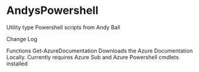 # AndysPowershell
Utility type Powershell scripts from Andy Ball 

Change Log

Functions
 Get-AzureDocumentation Downloads the Azure Documentation Locally. Currently requires Azure Sub and Azure Powershell cmdlets installed

